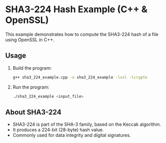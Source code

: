 # SHA3-224 Hash Example (C++ & OpenSSL)

This example demonstrates how to compute the SHA3-224 hash of a file using OpenSSL in C++.

## Usage

1. Build the program:
   ```sh
   g++ sha3_224_example.cpp -o sha3_224_example -lssl -lcrypto
   ```
2. Run the program:
   ```sh
   ./sha3_224_example <input_file>
   ```

## About SHA3-224
- SHA3-224 is part of the SHA-3 family, based on the Keccak algorithm.
- It produces a 224-bit (28-byte) hash value.
- Commonly used for data integrity and digital signatures.
